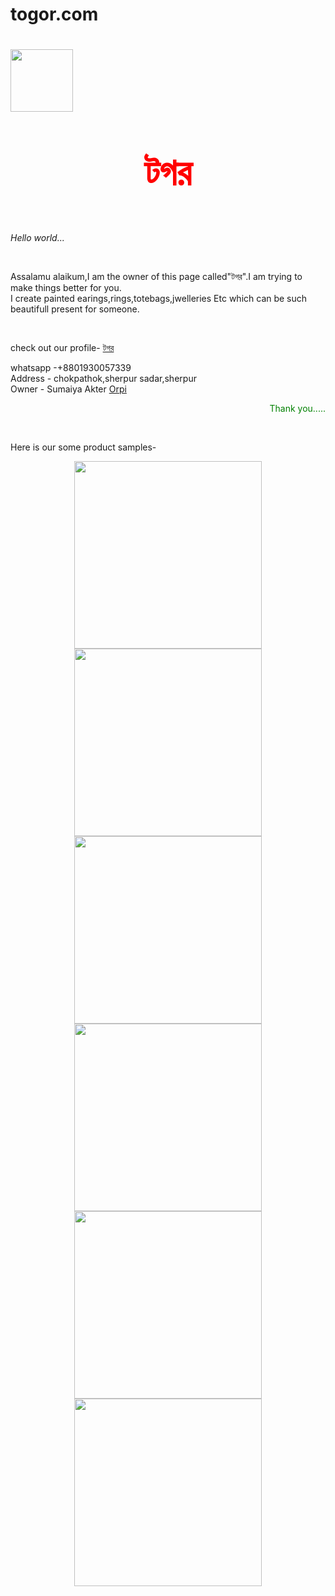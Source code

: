 # togor.com
<!DOCTYPE html>
<html lang="en">
<head>
    <meta charset="UTF-8">
    <meta name="viewport" content="width=device-width, initial-scale=1.0">
    <title>Document</title>
</head>
<h1 style="text-align: ;"><img src="C:\Users\SUCCESS\Pictures\Saved Pictures\Untitled.png" width="100" height="100"><p style="color: red; text-align: center; font-size: 60px;"><b> টগর</b></p></h1>
   <p><i>Hello world...</i></p><br>
   <p>Assalamu alaikum,I am the owner of this page called"টগর".I am trying to make things better for you.<br>
    I create painted  earings,rings,totebags,jwelleries Etc which can be such beautifull present for someone.</p><br>
<p>check out our profile- <a href="https://www.facebook.com/profile.php?id=100084299550813">টগর</a></p>
<p>whatsapp             -+8801930057339<br>
   Address               - chokpathok,sherpur sadar,sherpur<br>
   Owner                - Sumaiya Akter <a href="https://www.facebook.com/profile.php?id=100092257365160">Orpi</a></p>
<p style="text-align: right; color: green;">Thank you.....</p><br>
<p>Here is our some product samples-</p>
<p style="text-align: center;"><img src="C:\Users\SUCCESS\Downloads\432778107_386262914193691_8526615465514248438_n.jpg" width="300" height="300"><img src="C:\Users\SUCCESS\Downloads\434329733_387456020741047_1904050585950667545_n.jpg" width="300" height="300"><img src="C:\Users\SUCCESS\Downloads\434358577_386262957527020_5530017327956799248_n.jpg" width="300" height="300"><br>
<img src="C:\Users\SUCCESS\Downloads\434556879_392582250228424_573588389965519479_n.jpg" width="300" height="300"><img src="C:\Users\SUCCESS\Downloads\434562298_392862383533744_3672904892967100694_n.jpg" width="300" height="300"><img src="C:\Users\SUCCESS\Downloads\439786892_402953079191341_1103617599678361418_n.jpg" width="300" height="300"></p>
</body>
</html>
